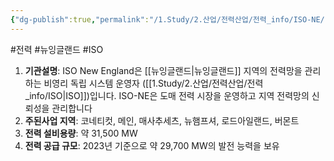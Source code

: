 ```yaml
---
{"dg-publish":true,"permalink":"/1.Study/2.산업/전력산업/전력_info/ISO-NE/","created":"2024-11-20T21:02:29.227+09:00","updated":"2025-06-03T20:07:21.860+09:00"}
---
```


#전력 #뉴잉글랜드 #ISO

1. **기관설명**: ISO New England은 [[뉴잉글랜드\|뉴잉글랜드]] 지역의 전력망을 관리하는 비영리 독립 시스템 운영자 ([[1.Study/2.산업/전력산업/전력_info/ISO\|ISO]])입니다. ISO-NE은 도매 전력 시장을 운영하고 지역 전력망의 신뢰성을 관리합니다
2. **주된사업 지역**: 코네티컷, 메인, 매사추세츠, 뉴햄프셔, 로드아일랜드, 버몬트
3. **전력 설비용량**: 약 31,500 MW
4. **전력 공급 규모**: 2023년 기준으로 약 29,700 MW의 발전 능력을 보유